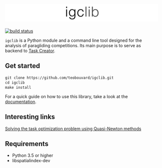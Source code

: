 [![logo](assets/igclib_logo.svg)](https://teobouvard.github.io/)
---

[![build status](https://img.shields.io/circleci/build/github/teobouvard/igclib/master?style=flat-square)](https://circleci.com/gh/teobouvard/igclib)

``igclib`` is a Python module and a command line tool designed for the analysis of paragliding competitions. Its main purpose is to serve as backend to [Task Creator](https://github.com/julien66/meteor-task-creator).

## Get started

```shell
git clone https://github.com/teobouvard/igclib.git
cd igclib
make install
```

For a quick guide on how to use this library, take a look at the [documentation](https://igclib.readthedocs.io/en/latest/).

## Interesting links

[Solving the task optimization problem using Quasi-Newton methods](https://teobouvard.github.io/2019/10/20/task_optimization.html)


## Requirements

* Python 3.5 or higher
* libspatialindex-dev